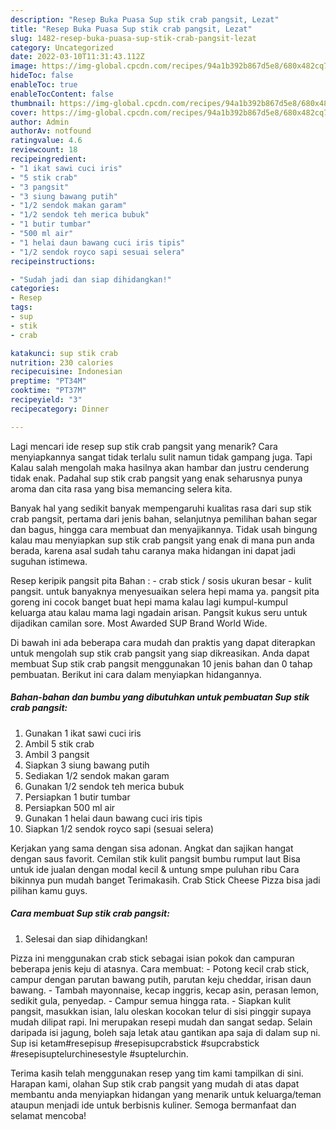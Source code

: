 ```yaml
---
description: "Resep Buka Puasa Sup stik crab pangsit, Lezat"
title: "Resep Buka Puasa Sup stik crab pangsit, Lezat"
slug: 1482-resep-buka-puasa-sup-stik-crab-pangsit-lezat
category: Uncategorized
date: 2022-03-10T11:31:43.112Z
image: https://img-global.cpcdn.com/recipes/94a1b392b867d5e8/680x482cq70/sup-stik-crab-pangsit-foto-resep-utama.jpg
hideToc: false
enableToc: true
enableTocContent: false
thumbnail: https://img-global.cpcdn.com/recipes/94a1b392b867d5e8/680x482cq70/sup-stik-crab-pangsit-foto-resep-utama.jpg
cover: https://img-global.cpcdn.com/recipes/94a1b392b867d5e8/680x482cq70/sup-stik-crab-pangsit-foto-resep-utama.jpg
author: Admin
authorAv: notfound
ratingvalue: 4.6
reviewcount: 18
recipeingredient:
- "1 ikat sawi cuci iris"
- "5 stik crab"
- "3 pangsit"
- "3 siung bawang putih"
- "1/2 sendok makan garam"
- "1/2 sendok teh merica bubuk"
- "1 butir tumbar"
- "500 ml air"
- "1 helai daun bawang cuci iris tipis"
- "1/2 sendok royco sapi sesuai selera"
recipeinstructions:

- "Sudah jadi dan siap dihidangkan!"
categories:
- Resep
tags:
- sup
- stik
- crab

katakunci: sup stik crab 
nutrition: 230 calories
recipecuisine: Indonesian
preptime: "PT34M"
cooktime: "PT37M"
recipeyield: "3"
recipecategory: Dinner

---
```



Lagi mencari ide resep sup stik crab pangsit yang menarik? Cara menyiapkannya sangat tidak terlalu sulit namun tidak gampang juga. Tapi Kalau salah mengolah maka hasilnya akan hambar dan justru cenderung tidak enak. Padahal sup stik crab pangsit yang enak seharusnya punya aroma dan cita rasa yang bisa memancing selera kita.


Banyak hal yang sedikit banyak mempengaruhi kualitas rasa dari sup stik crab pangsit, pertama dari jenis bahan, selanjutnya pemilihan bahan segar dan bagus, hingga cara membuat dan menyajikannya. Tidak usah bingung kalau mau menyiapkan sup stik crab pangsit yang enak di mana pun anda berada, karena asal sudah tahu caranya maka hidangan ini dapat jadi suguhan istimewa.

Resep keripik pangsit pita Bahan : - crab stick / sosis ukuran besar - kulit pangsit. untuk banyaknya menyesuaikan selera hepi mama ya. pangsit pita goreng ini cocok banget buat hepi mama kalau lagi kumpul-kumpul keluarga atau kalau mama lagi ngadain arisan. Pangsit kukus seru untuk dijadikan camilan sore. Most Awarded SUP Brand World Wide.


Di bawah ini ada beberapa cara mudah dan praktis yang dapat diterapkan untuk mengolah sup stik crab pangsit yang siap dikreasikan. Anda dapat membuat Sup stik crab pangsit menggunakan 10 jenis bahan dan 0 tahap pembuatan. Berikut ini cara dalam menyiapkan hidangannya.

<!--inarticleads1-->

##### Bahan-bahan dan bumbu yang dibutuhkan untuk pembuatan Sup stik crab pangsit:

1. Gunakan 1 ikat sawi cuci iris
1. Ambil 5 stik crab
1. Ambil 3 pangsit
1. Siapkan 3 siung bawang putih
1. Sediakan 1/2 sendok makan garam
1. Gunakan 1/2 sendok teh merica bubuk
1. Persiapkan 1 butir tumbar
1. Persiapkan 500 ml air
1. Gunakan 1 helai daun bawang cuci iris tipis
1. Siapkan 1/2 sendok royco sapi (sesuai selera)


Kerjakan yang sama dengan sisa adonan. Angkat dan sajikan hangat dengan saus favorit. Cemilan stik kulit pangsit bumbu rumput laut Bisa untuk ide jualan dengan modal kecil &amp; untung smpe puluhan ribu Cara bikinnya pun mudah banget Terimakasih. Crab Stick Cheese Pizza bisa jadi pilihan kamu guys. 

<!--inarticleads2-->

##### Cara membuat Sup stik crab pangsit:


1. Selesai dan siap dihidangkan!

Pizza ini menggunakan crab stick sebagai isian pokok dan campuran beberapa jenis keju di atasnya. Cara membuat: - Potong kecil crab stick, campur dengan parutan bawang putih, parutan keju cheddar, irisan daun bawang. - Tambah mayonnaise, kecap inggris, kecap asin, perasan lemon, sedikit gula, penyedap. - Campur semua hingga rata. - Siapkan kulit pangsit, masukkan isian, lalu oleskan kocokan telur di sisi pinggir supaya mudah dilipat rapi. Ini merupakan resepi mudah dan sangat sedap. Selain daripada isi jagung, boleh saja letak atau gantikan apa saja di dalam sup ni. Sup isi ketam#resepisup #resepisupcrabstick #supcrabstick #resepisuptelurchinesestyle #suptelurchin. 

Terima kasih telah menggunakan resep yang tim kami tampilkan di sini. Harapan kami, olahan Sup stik crab pangsit yang mudah di atas dapat membantu anda menyiapkan hidangan yang menarik untuk keluarga/teman ataupun menjadi ide untuk berbisnis kuliner. Semoga bermanfaat dan selamat mencoba!

